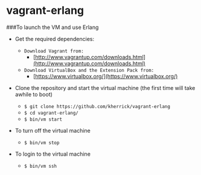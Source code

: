 vagrant-erlang
================

###To launch the VM and use Erlang

* Get the required dependencies:
  * `Download Vagrant from:`
    * [http://www.vagrantup.com/downloads.html](http://www.vagrantup.com/downloads.html)
  * `Download VirtualBox and the Extension Pack from:`
    * [https://www.virtualbox.org/](https://www.virtualbox.org/)

* Clone the repository and start the virtual machine (the first time will take awhile to boot)
  * `$ git clone https://github.com/kherrick/vagrant-erlang`
  * `$ cd vagrant-erlang/`
  * `$ bin/vm start`

* To turn off the virtual machine
  * `$ bin/vm stop`

* To login to the virtual machine
  * `$ bin/vm ssh`
